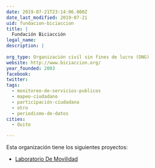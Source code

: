 ```yaml
---
date: 2019-07-21T23:14:06.000Z
date_last_modified: 2019-07-21
uid: fundacion-biciaccion
title: |
  Fundación Biciacción
legal_name: 
description: |
  
org_type: Organización civil sin fines de lucro (ONG)
website: http://www.biciaccion.org/
year_founded: 2003
facebook: 
twitter: 
tags:
  - monitoreo-de-servicios-publicos
  - mapeo-ciudadano
  - participación-ciudadana
  - otro
  - periodismo-de-datos
cities: 
  - Quito

---
```


Esta organización tiene los siguientes proyectos:

- [Laboratorio De Movilidad](/proyectos/laboratorio-de-movilidad)
